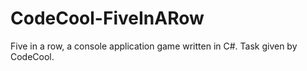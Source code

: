 # CodeCool-FiveInARow
Five in a row, a console application game written in C#. Task given by CodeCool.
